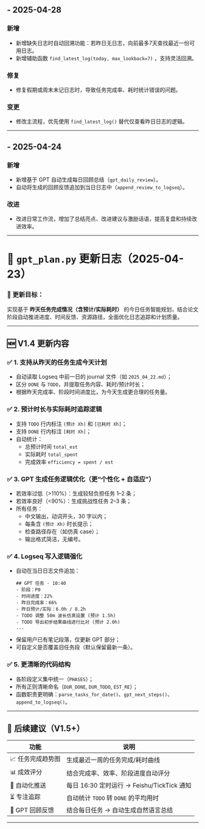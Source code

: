 ## - 2025-04-28

### 新增
- 新增缺失日志时自动回溯功能：若昨日无日志，向前最多7天查找最近一份可用日志。
- 新增辅助函数 `find_latest_log(today, max_lookback=7)` ，支持灵活回溯。

### 修复
- 修复假期或周末未记日志时，导致任务完成率、耗时统计错误的问题。

### 变更
- 修改主流程，优先使用 `find_latest_log()` 替代仅查看昨日日志的逻辑。


---

## - 2025-04-24

### 新增
- 新增基于 GPT 自动生成每日回顾总结（`gpt_daily_review`）。
- 自动将生成的回顾反馈追加到当日日志中（`append_review_to_logseq`）。

### 改进
- 改进日常工作流，增加了总结亮点、改进建议与激励话语，提高复盘和持续改进效率。

---

# 📌 `gpt_plan.py` 更新日志（2025-04-23）

### 🎯 更新目标：
实现基于 **昨天任务完成情况（含预计/实际耗时）** 的今日任务智能规划，结合论文阶段自动推进进度、时间反馈、资源路径，全面优化日志追踪和计划质量。

---

## 🆕 V1.4 更新内容

### ✅ 1. 支持从昨天的任务生成今天计划
- 自动读取 Logseq 中前一日的 journal 文件（如 `2025_04_22.md`）；
- 区分 `DONE` 与 `TODO`，并提取任务内容、耗时/预计时长；
- 根据昨天完成率、阶段时间进度比，为今天生成更合理的任务量。

### ✅ 2. 预计时长与实际耗时追踪逻辑
- 支持 `TODO` 行内标注 `(预计 Xh)` 和 `[已耗时 Xh]`；
- 支持 `DONE` 行内标注 `[耗时 Xh]`；
- 自动统计：
  - 总预计时间 `total_est`
  - 实际耗时 `total_spent`
  - 完成效率 `efficiency = spent / est`

### ✅ 3. GPT 生成任务逻辑优化（更“个性化 + 自适应”）
- 若效率过低（>110%）：生成较轻负担任务 1–2 条；
- 若效率良好（<90%）：生成挑战性任务 2–3 条；
- 所有任务：
  - 中文输出，动词开头，30 字以内；
  - 每条含 `(预计 Xh)` 时长提示；
  - 检查路径存在（如仿真 case）；
  - 输出格式简洁，无编号。

### ✅ 4. Logseq 写入逻辑强化
- 自动在当日日志文件追加：
  ```
  ## GPT 任务 · 10:40
  - 阶段：P0
  - 时间进度：22%
  - 昨日完成率：66%
  - 昨日预计/实际：6.0h / 8.2h
  - TODO 调整 50m 波长仿真设置 (预计 1.5h)
  - TODO 导出初步结果曲线进行比对 (预计 2.0h)
  ...
  ```
- 保留用户已有笔记段落，仅更新 GPT 部分；
- 可自定义是否覆盖旧任务段（默认保留最新一条）。

### ✅ 5. 更清晰的代码结构
- 各阶段定义集中统一（`PHASES`）；
- 所有正则清晰命名（`DUR_DONE`, `DUR_TODO`, `EST_RE`）；
- 函数职责更明确：`parse_tasks_for_date()`、`gpt_next_steps()`、`append_to_logseq()`。

---

## 🚧 后续建议（V1.5+）
| 功能 | 说明 |
|------|------|
| 📈 任务完成趋势图 | 生成最近一周的任务完成/耗时曲线 |
| 📊 成效评分 | 结合完成率、效率、阶段进度自动评分 |
| 🤖 自动化推送 | 每日 16:30 定时运行 → Feishu/TickTick 通知 |
| ⏳ 专注追踪 | 自动统计 `TODO` 转 `DONE` 的平均用时 |
| 🧠 GPT 回顾反馈 | 结合每日任务 → 自动生成自然语言总结 |

---

